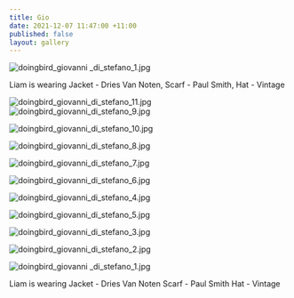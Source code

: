 ```yaml
---
title: Gio
date: 2021-12-07 11:47:00 +11:00
published: false
layout: gallery
---
```


![doingbird_giovanni _di_stefano_1.jpg](/uploads/doingbird_giovanni%20_di_stefano_1.jpg)

Liam is wearing Jacket - Dries Van Noten, Scarf - Paul Smith, Hat - Vintage

![doingbird_giovanni_di_stefano_11.jpg](/uploads/doingbird_giovanni_di_stefano_11.jpg)![doingbird_giovanni_di_stefano_9.jpg](/uploads/doingbird_giovanni_di_stefano_9.jpg)

![doingbird_giovanni_di_stefano_10.jpg](/uploads/doingbird_giovanni_di_stefano_10.jpg)

![doingbird_giovanni_di_stefano_8.jpg](/uploads/doingbird_giovanni_di_stefano_8.jpg)

![doingbird_giovanni_di_stefano_7.jpg](/uploads/doingbird_giovanni_di_stefano_7.jpg)

![doingbird_giovanni_di_stefano_6.jpg](/uploads/doingbird_giovanni_di_stefano_6.jpg)

![doingbird_giovanni_di_stefano_4.jpg](/uploads/doingbird_giovanni_di_stefano_4.jpg)

![doingbird_giovanni_di_stefano_5.jpg](/uploads/doingbird_giovanni_di_stefano_5.jpg)

![doingbird_giovanni_di_stefano_3.jpg](/uploads/doingbird_giovanni_di_stefano_3.jpg)

![doingbird_giovanni_di_stefano_2.jpg](/uploads/doingbird_giovanni_di_stefano_2.jpg)

![doingbird_giovanni _di_stefano_1.jpg](/uploads/doingbird_giovanni%20_di_stefano_1.jpg)

Liam is wearing
Jacket - Dries Van Noten
Scarf - Paul Smith
Hat - Vintage